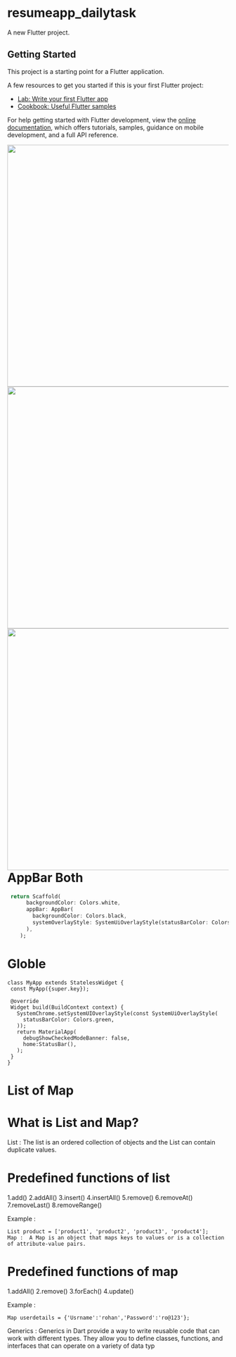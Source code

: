 # resumeapp_dailytask

A new Flutter project.

## Getting Started

This project is a starting point for a Flutter application.

A few resources to get you started if this is your first Flutter project:

- [Lab: Write your first Flutter app](https://docs.flutter.dev/get-started/codelab)
- [Cookbook: Useful Flutter samples](https://docs.flutter.dev/cookbook)

For help getting started with Flutter development, view the
[online documentation](https://docs.flutter.dev/), which offers tutorials,
samples, guidance on mobile development, and a full API reference.




<div align="center">
  <img align="left" height= "550" src="https://github.com/ronnie9901/resumeapp_dailytask/assets/148763509/38c08a08-27b8-4c0a-ae7e-af56f607b962"  />
  
  <img height= "550" src="https://github.com/ronnie9901/resumeapp_dailytask/assets/148763509/b65df072-8841-47a7-b2d2-dc0b9f91d73c"  />
  <img align="right" height= "550" src="https://github.com/ronnie9901/resumeapp_dailytask/assets/148763509/f95b2b56-77aa-494d-ad43-9116ee079df0"  />
  </div>


# AppBar Both
```dart
 return Scaffold(
      backgroundColor: Colors.white,
      appBar: AppBar(
        backgroundColor: Colors.black,
        systemOverlayStyle: SystemUiOverlayStyle(statusBarColor: Colors.green),
      ),
    );
```

 # Globle
 ```
class MyApp extends StatelessWidget {
  const MyApp({super.key});

  @override
  Widget build(BuildContext context) {
    SystemChrome.setSystemUIOverlayStyle(const SystemUiOverlayStyle(
      statusBarColor: Colors.green,
    ));
    return MaterialApp(
      debugShowCheckedModeBanner: false,
      home:StatusBar(),
    );
  }
}
```
    


<h1> List of Map <h1>
 <h1>What is List and Map?</h1>
 List :  The list is an ordered collection of objects and the List can contain duplicate values.

<h1>Predefined functions of list</h1>

1.add() 2.addAll() 3.insert() 4.insertAll()
5.remove() 6.removeAt() 7.removeLast() 8.removeRange()

Example :
    
    
    List product = ['product1', 'product2', 'product3', 'product4'];
    Map :  A Map is an object that maps keys to values or is a collection of attribute-value pairs.
<h1>Predefined functions of map</h1>
1.addAll() 2.remove() 3.forEach() 4.update()

Example :
```b
Map userdetails = {'Usrname':'rohan','Password':'ro@123'};

```

Generics :
Generics in Dart provide a way to write reusable code that can work with different types. They allow you to define classes, functions, and interfaces that can operate on a variety of data typ

